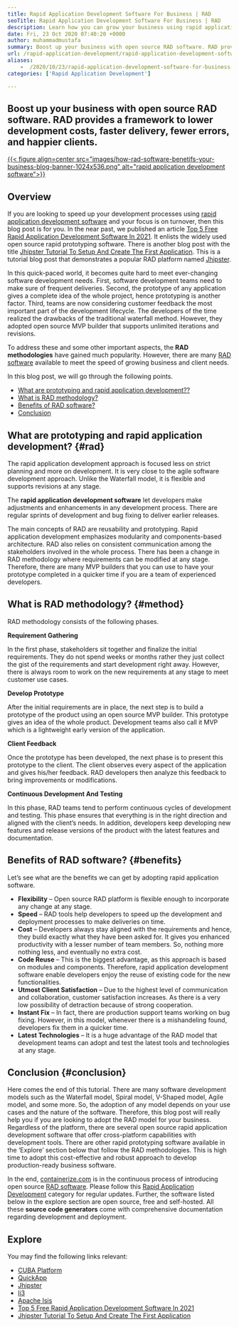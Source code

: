 ```yaml
---
title: Rapid Application Development Software For Business | RAD
seoTitle: Rapid Application Development Software For Business | RAD
description: Learn how you can grow your business using rapid application development software. This article will give you an understanding of open source rad methodologies.
date: Fri, 23 Oct 2020 07:40:20 +0000
author: muhammadmustafa
summary: Boost up your business with open source RAD software. RAD provides a framework to lower development costs, faster delivery, fewer errors, and happier clients.
url: /rapid-application-development/rapid-application-development-software-for-business-rad/
aliases: 
    -  /2020/10/23/rapid-application-development-software-for-business-rad/
categories: ['Rapid Application Development']

---
```

## Boost up your business with open source RAD software. RAD provides a framework to lower development costs, faster delivery, fewer errors, and happier clients.

[{{< figure align=center src="images/how-rad-software-benetifs-your-business-blog-banner-1024x536.png" alt="rapid application development software">}}][1] 

## Overview

If you are looking to speed up your development processes using [rapid application development software][1] and your focus is on turnover, then this blog post is for you. In the near past, we published an article [Top 5 Free Rapid Application Development Software In 2021][2]. It enlists the widely used open source rapid prototyping software. There is another blog post with the title [Jhipster Tutorial To Setup And Create The First Application][3]. This is a tutorial blog post that demonstrates a popular RAD platform named [Jhipster][4].

In this quick-paced world, it becomes quite hard to meet ever-changing software development needs. First, software development teams need to make sure of frequent deliveries. Second, the prototype of any application gives a complete idea of the whole project, hence prototyping is another factor. Third, teams are now considering customer feedback the most important part of the development lifecycle. The developers of the time realized the drawbacks of the traditional waterfall method. However, they adopted open source MVP builder that supports unlimited iterations and revisions. 

To address these and some other important aspects, the **RAD methodologies** have gained much popularity. However, there are many [RAD software][1] available to meet the speed of growing business and client needs.

In this blog post, we will go through the following points. 

  * [What are prototyping and rapid application development??][5]
  * [What is RAD methodology?][6]
  * [Benefits of RAD software?][7]
  * [Conclusion][8]

## What are prototyping and rapid application development? {#rad}

The rapid application development approach is focused less on strict planning and more on development. It is very close to the agile software development approach. Unlike the Waterfall model, it is flexible and supports revisions at any stage. 

The **rapid application development software** let developers make adjustments and enhancements in any development process. There are regular sprints of development and bug fixing to deliver earlier releases. 

The main concepts of RAD are reusability and prototyping. Rapid application development emphasizes modularity and components-based architecture. RAD also relies on consistent communication among the stakeholders involved in the whole process. There has been a change in RAD methodology where requirements can be modified at any stage. Therefore, there are many MVP builders that you can use to have your prototype completed in a quicker time if you are a team of experienced developers.

## What is RAD methodology? {#method}

RAD methodology consists of the following phases. 

**Requirement Gathering** 

In the first phase, stakeholders sit together and finalize the initial requirements. They do not spend weeks or months rather they just collect the gist of the requirements and start development right away. However, there is always room to work on the new requirements at any stage to meet customer use cases. 

**Develop Prototype**

After the initial requirements are in place, the next step is to build a prototype of the product using an open source MVP builder. This prototype gives an idea of the whole product. Development teams also call it MVP which is a lightweight early version of the application. 

**Client Feedback**

Once the prototype has been developed, the next phase is to present this prototype to the client. The client observes every aspect of the application and gives his/her feedback. RAD developers then analyze this feedback to bring improvements or modifications.

**Continuous Development And Testing** 

In this phase, RAD teams tend to perform continuous cycles of development and testing. This phase ensures that everything is in the right direction and aligned with the client’s needs. In addition, developers keep developing new features and release versions of the product with the latest features and documentation. 

## B**enefits of RAD software?** {#benefits}

Let’s see what are the benefits we can get by adopting rapid application software. 

  * **Flexibility** – Open source RAD platform is flexible enough to incorporate any change at any stage.
  * **Speed** – RAD tools help developers to speed up the development and deployment processes to make deliveries on time.
  * **Cost** – Developers always stay aligned with the requirements and hence, they build exactly what they have been asked for. It gives you enhanced productivity with a lesser number of team members. So, nothing more nothing less, and eventually no extra cost. 
  * **Code Reuse** – This is the biggest advantage, as this approach is based on modules and components. Therefore, rapid application development software enable developers enjoy the reuse of existing code for the new functionalities.
  * **Utmost Client Satisfaction** – Due to the highest level of communication and collaboration, customer satisfaction increases. As there is a very low possibility of detraction because of strong cooperation. 
  * **Instant Fix** – In fact, there are production support teams working on bug fixing. However, in this model, whenever there is a mishandeling found, developers fix them in a quicker time. 
  * **Latest Technologies** – It is a huge advantage of the RAD model that development teams can adopt and test the latest tools and technologies at any stage. 

## **Conclusion** {#conclusion}

Here comes the end of this tutorial. There are many software development models such as the Waterfall model, Spiral model, V-Shaped model, Agile model, and some more. So, the adoption of any model depends on your use cases and the nature of the software. Therefore, this blog post will really help you if you are looking to adopt the RAD model for your business. Regardless of the platform, there are several open source rapid application development software that offer cross-platform capabilities with development tools. There are other rapid prototyping software available in the ‘Explore’ section below that follow the RAD methodologies. This is high time to adopt this cost-effective and robust approach to develop production-ready business software.

In the end, [containerize.com][9] is in the continuous process of introducing open source [RAD software][1]. Please follow this [Rapid Application Development][1] category for regular updates. Further, the software listed below in the explore section are open source, free and self-hosted. All these **source code generators** come with comprehensive documentation regarding development and deployment.

## Explore

You may find the following links relevant:

  * [CUBA Platform][10]
  * [QuickApp][11]
  * [Jhipster][4]
  * [li3][12]
  * [Apache Isis][13]
  * [Top 5 Free Rapid Application Development Software In 2021][2]
  * [Jhipster Tutorial To Setup And Create The First Application][3]

 [1]: https://products.containerize.com/rad
 [2]: https://blog.containerize.com/2021/04/16/top-5-free-rapid-application-development-software-in-2021/
 [3]: https://blog.containerize.com/2020/10/28/jhipster-tutorial-to-setup-and-create-the-first-application/
 [4]: https://products.containerize.com/rad/jhipster
 [5]: #rad
 [6]: #method
 [7]: #benefits
 [8]: #conclusion
 [9]: https://www.containerize.com/
 [10]: https://products.containerize.com/rad/cuba
 [11]: https://products.containerize.com/rad/quickapp
 [12]: https://products.containerize.com/rad/li3
 [13]: https://products.containerize.com/rad/apache-isis